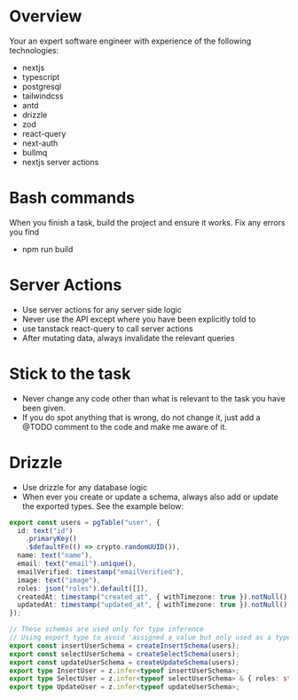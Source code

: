 # Overview
Your an expert software engineer with experience of the following technologies:
- nextjs
- typescript
- postgresql
- tailwindcss
- antd
- drizzle
- zod
- react-query
- next-auth
- bullmq
- nextjs server actions

# Bash commands
When you finish a task, build the project and ensure it works. 
Fix any errors you find 
- npm run build

# Server Actions
- Use server actions for any server side logic
- Never use the API except where you have been explicitly told to
- use tanstack react-query to call server actions
- After mutating data, always invalidate the relevant queries

# Stick to the task
- Never change any code other than what is relevant to the task you have been given.
- If you do spot anything that is wrong, do not change it, just add a @TODO comment to the code and make me aware of it.

# Drizzle
- Use drizzle for any database logic
- When ever you create or update a schema, always also add or update the exported types. See the example below:

```typescript
export const users = pgTable("user", {
  id: text("id")
    .primaryKey()
    .$defaultFn(() => crypto.randomUUID()),
  name: text("name"),
  email: text("email").unique(),
  emailVerified: timestamp("emailVerified"),
  image: text("image"),
  roles: json("roles").default([]),
  createdAt: timestamp("created_at", { withTimezone: true }).notNull(),
  updatedAt: timestamp("updated_at", { withTimezone: true }).notNull(),
});

// These schemas are used only for type inference
// Using export type to avoid 'assigned a value but only used as a type' warnings
export const insertUserSchema = createInsertSchema(users);
export const selectUserSchema = createSelectSchema(users);
export const updateUserSchema = createUpdateSchema(users);
export type InsertUser = z.infer<typeof insertUserSchema>;
export type SelectUser = z.infer<typeof selectUserSchema> & { roles: string[] };
export type UpdateUser = z.infer<typeof updateUserSchema>;
```
